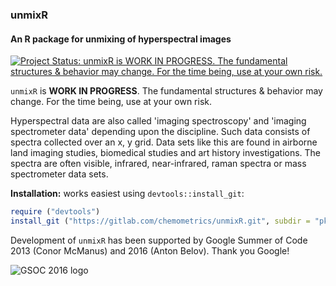 ### unmixR
#### An R package for unmixing of hyperspectral images

[![Project Status: `unmixR` is **WORK IN PROGRESS**.  The fundamental structures & behavior may change. For the time being, use at your own risk.](http://www.repostatus.org/badges/latest/wip.svg)](http://www.repostatus.org/#wip)

`unmixR` is **WORK IN PROGRESS**.  The fundamental structures & behavior may change. For the time being, use at your own risk.

Hyperspectral data are also called 'imaging spectroscopy' and 'imaging spectrometer data' depending upon the discipline.  Such data consists of spectra collected over an x, y grid.  Data sets like this are found in airborne land imaging studies, biomedical studies and art history investigations.  The spectra are often visible, infrared, near-infrared, raman spectra or mass spectrometer data sets.

**Installation:** works easiest using `devtools::install_git`:

```r
require ("devtools")
install_git ("https://gitlab.com/chemometrics/unmixR.git", subdir = "pkg/unmixR")
```

Development of `unmixR` has been supported by Google Summer of Code 2013 (Conor McManus) and 2016 (Anton Belov).  Thank you Google!

![GSOC 2016 logo](https://gitlab.com/chemometrics/unmixR/raw/master/GSoC2016Logo.png)

